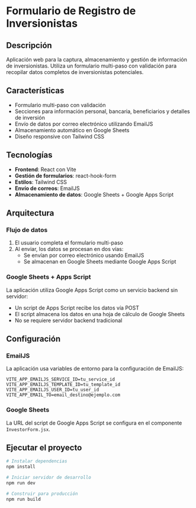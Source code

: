 # Formulario de Registro de Inversionistas

## Descripción
Aplicación web para la captura, almacenamiento y gestión de información de inversionistas. Utiliza un formulario multi-paso con validación para recopilar datos completos de inversionistas potenciales.

## Características
- Formulario multi-paso con validación
- Secciones para información personal, bancaria, beneficiarios y detalles de inversión
- Envío de datos por correo electrónico utilizando EmailJS
- Almacenamiento automático en Google Sheets
- Diseño responsive con Tailwind CSS

## Tecnologías
- **Frontend**: React con Vite
- **Gestión de formularios**: react-hook-form
- **Estilos**: Tailwind CSS
- **Envío de correos**: EmailJS
- **Almacenamiento de datos**: Google Sheets + Google Apps Script

## Arquitectura

### Flujo de datos
1. El usuario completa el formulario multi-paso
2. Al enviar, los datos se procesan en dos vías:
   - Se envían por correo electrónico usando EmailJS
   - Se almacenan en Google Sheets mediante Google Apps Script

### Google Sheets + Apps Script
La aplicación utiliza Google Apps Script como un servicio backend sin servidor:
- Un script de Apps Script recibe los datos vía POST
- El script almacena los datos en una hoja de cálculo de Google Sheets
- No se requiere servidor backend tradicional

## Configuración

### EmailJS
La aplicación usa variables de entorno para la configuración de EmailJS:
```
VITE_APP_EMAILJS_SERVICE_ID=tu_service_id
VITE_APP_EMAILJS_TEMPLATE_ID=tu_template_id
VITE_APP_EMAILJS_USER_ID=tu_user_id
VITE_APP_EMAIL_TO=email_destino@ejemplo.com
```

### Google Sheets
La URL del script de Google Apps Script se configura en el componente `InvestorForm.jsx`.

## Ejecutar el proyecto

```bash
# Instalar dependencias
npm install

# Iniciar servidor de desarrollo
npm run dev

# Construir para producción
npm run build
```
